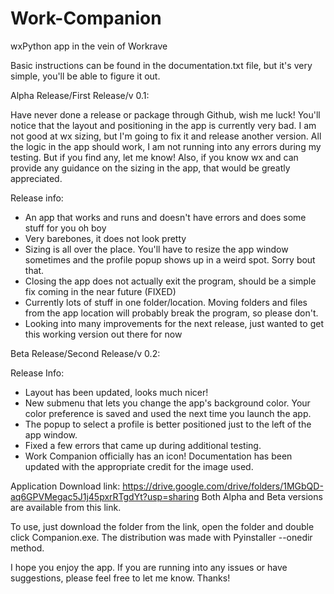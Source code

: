 # Work-Companion
wxPython app in the vein of Workrave


Basic instructions can be found in the documentation.txt file, but it's very simple, you'll be able to figure it out.


Alpha Release/First Release/v 0.1:

Have never done a release or package through Github, wish me luck!
You'll notice that the layout and positioning in the app is currently very bad. I am not good at wx sizing, but I'm going to fix it and release another version.
All the logic in the app should work, I am not running into any errors during my testing. But if you find any, let me know!
Also, if you know wx and can provide any guidance on the sizing in the app, that would be greatly appreciated.

Release info:
* An app that works and runs and doesn't have errors and does some stuff for you oh boy
* Very barebones, it does not look pretty
* Sizing is all over the place. You'll have to resize the app window sometimes and the profile popup shows up in a weird spot. Sorry bout that.
* Closing the app does not actually exit the program, should be a simple fix coming in the near future (FIXED)
* Currently lots of stuff in one folder/location. Moving folders and files from the app location will probably break the program, so please don't.
* Looking into many improvements for the next release, just wanted to get this working version out there for now


Beta Release/Second Release/v 0.2:


Release Info:

* Layout has been updated, looks much nicer!
* New submenu that lets you change the app's background color. Your color preference is saved and used the next time you launch the app.
* The popup to select a profile is better positioned just to the left of the app window.
* Fixed a few errors that came up during additional testing.
* Work Companion officially has an icon! Documentation has been updated with the appropriate credit for the image used.



Application Download link: https://drive.google.com/drive/folders/1MGbQD-aq6GPVMegac5J1j45pxrRTgdYt?usp=sharing
Both Alpha and Beta versions are available from this link.

To use, just download the folder from the link, open the folder and double click Companion.exe. The distribution was made with Pyinstaller --onedir method.


I hope you enjoy the app. If you are running into any issues or have suggestions, please feel free to let me know. Thanks!
